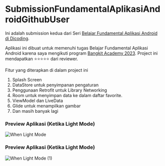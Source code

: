 # SubmissionFundamentalAplikasiAndroidGithubUser

Ini adalah submission kedua dari Seri [Belajar Fundamental Aplikasi Android di Dicoding](https://www.dicoding.com/academies/14).

Aplikasi ini dibuat untuk memenuhi tugas Belajar Fundamental Aplikasi Android karena saya mengikuti program [Bangkit Academy 2023](https://bangkit.academy).
Project ini mendapatkan :star::star::star::star::star: dari reviewer.

Fitur yang diterapkan di dalam project ini
1. Splash Screen
2. DataStore untuk penyimpanan pengaturan
3. Penggunaan Retrofit untuk Library Networking
4. Room untuk menyimpan data ke dalam daftar favorite.
5. ViewModel dan LiveData
6. Glide untuk menampilkan gambar
7. Dan masih banyak lagi 

### Preview Aplikasi (Ketika Light Mode)
![When Light Mode](https://user-images.githubusercontent.com/97342935/230451337-f92df963-1903-44ba-865e-da82f2bd579b.png)
### Preview Aplikasi (Ketika Light Mode)
![When Light Mode (1)](https://user-images.githubusercontent.com/97342935/230451459-de6699c6-91c8-4479-90a7-15b071a045e2.png)
